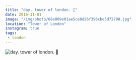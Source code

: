 ```yaml
---
title: "day. tower of london. 🍂"
date: 2016-11-01
image: "/img/photo/68e009e01ae5ce0d26f396cbe5d72708.jpg"
location: "Tower of London"
instagram: true
tags:
 - london
---
```


![day. tower of london. 🍂](/img/photo/68e009e01ae5ce0d26f396cbe5d72708.jpg)

